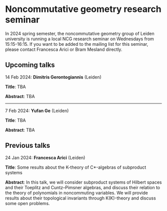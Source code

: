 # Noncommutative geometry research seminar

In 2024 spring semester, the noncommutative geometry group of Leiden university is running a local NCG research seminar on Wednesdays from 15:15-16:15. If you want to be added to the mailing list for this seminar, please contact Francesca Arici or Bram Mesland directly.

## Upcoming talks

14 Feb 2024: **Dimitris Gerontogiannis** (Leiden)

**Title**: TBA

**Abstract**: TBA

---

7 Feb 2024: **Yufan Ge** (Leiden)

**Title**: TBA

**Abstract**: TBA

## Previous talks

24 Jan 2024: **Francesca Arici** (Leiden)

**Title**: Some results about the K-theory of C*-algebras of subproduct systems

**Abstract**: In this talk, we will consider subproduct systems of Hilbert spaces and their Toeplitz and Cuntz–Pimsner algebras, and discuss their relation to the theory of polynomials in noncommuting variables. We will provide results about their topological invariants through K(K)-theory and discuss some open problems.